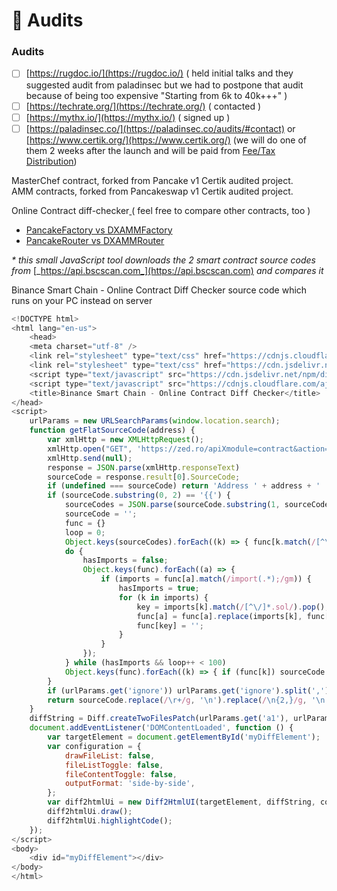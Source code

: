 # 📕 Audits

### Audits

* [ ] [https://rugdoc.io/​](https://rugdoc.io/) \( held initial talks and they suggested audit from paladinsec but we had to postpone that audit because of being too expensive "Starting from 6k to 40k+++"  \)
* [ ] [https://techrate.org/](https://techrate.org/) \( contacted \)
* [ ] [https://mythx.io/](https://mythx.io/) \( signed up \)
* [ ] [https://paladinsec.co/](https://paladinsec.co/audits/#contact) or [https://www.certik.org/](https://www.certik.org/)  \(we will do one of them 2 weeks after the launch and will be paid from [Fee/Tax Distribution](../features/deposit-fee-redistribution.md)\)

MasterChef contract, forked from Pancake v1 Certik audited project.  
AMM contracts, forked from Pancakeswap v1 Certik audited project.

Online Contract diff-checker[ ](https://galaxyfinance.one/contractdiffchecker.html?a1=0xBCfCcbde45cE874adCB698cC183deBcF17952812&a2=0xd7581640DBfC558b3f4d729B8f8c60e0122511F8)\( feel free to compare other contracts, too \)

* [PancakeFactory vs DXAMMFactory](https://galaxyfinance.one/contractdiffchecker.html?a1=0xBCfCcbde45cE874adCB698cC183deBcF17952812&a2=0xd7581640DBfC558b3f4d729B8f8c60e0122511F8) 
* [PancakeRouter vs DXAMMRouter](https://galaxyfinance.one/contractdiffchecker.html?a1=0x05ff2b0db69458a0750badebc4f9e13add608c7f&a2=0x3d492a1Cf02112f201721544e13a5e239a5258d9) 

_\* this small JavaScript tool downloads the 2 smart contract source codes from_ [_https://api.bscscan.com_](https://api.bscscan.com) _and compares it_  
  
Binance Smart Chain - Online Contract Diff Checker source code which runs on your PC instead on server

```javascript
<!DOCTYPE html>
<html lang="en-us">
    <head>
    <meta charset="utf-8" />
    <link rel="stylesheet" type="text/css" href="https://cdnjs.cloudflare.com/ajax/libs/highlight.js/10.7.1/styles/github.min.css" />
    <link rel="stylesheet" type="text/css" href="https://cdn.jsdelivr.net/npm/diff2html/bundles/css/diff2html.min.css" />
    <script type="text/javascript" src="https://cdn.jsdelivr.net/npm/diff2html/bundles/js/diff2html-ui.min.js"></script>
    <script type="text/javascript" src="https://cdnjs.cloudflare.com/ajax/libs/jsdiff/5.0.0/diff.min.js"></script>
    <title>Binance Smart Chain - Online Contract Diff Checker</title>
</head>
<script>
    urlParams = new URLSearchParams(window.location.search);
    function getFlatSourceCode(address) {
        var xmlHttp = new XMLHttpRequest();
        xmlHttp.open("GET", 'https://zed.ro/apiXmodule=contract&action=getsourcecode&apikey=E1GZ8ZJZ1G2KC314EPJQQIP8MCAG9X553D&address=' + address, false);
        xmlHttp.send(null);
        response = JSON.parse(xmlHttp.responseText)
        sourceCode = response.result[0].SourceCode;
        if (undefined === sourceCode) return 'Address ' + address + ' ' + (undefined === response.result ? 'Failed to get sourcecode' : response.result) + '<br>';
        if (sourceCode.substring(0, 2) == '{{') {
            sourceCodes = JSON.parse(sourceCode.substring(1, sourceCode.length - 1)).sources;
            sourceCode = '';
            func = {}
            loop = 0;
            Object.keys(sourceCodes).forEach((k) => { func[k.match(/[^\/]*.sol/).pop()] = sourceCodes[k].content.replace(/\n/g, '\n'); })
            do {
                hasImports = false;
                Object.keys(func).forEach((a) => {
                    if (imports = func[a].match(/import(.*);/gm)) {
                        hasImports = true;
                        for (k in imports) {
                            key = imports[k].match(/[^\/]*.sol/).pop();
                            func[a] = func[a].replace(imports[k], func[key])
                            func[key] = '';
                        }
                    }
                });
            } while (hasImports && loop++ < 100)
            Object.keys(func).forEach((k) => { if (func[k]) sourceCode = func[k]; })
        }
        if (urlParams.get('ignore')) urlParams.get('ignore').split(',').map(function (e) { sourceCode = sourceCode.replace(new RegExp(e, 'g'), ''); })
        return sourceCode.replace(/\r+/g, '\n').replace(/\n{2,}/g, '\n').trim();
    }
    diffString = Diff.createTwoFilesPatch(urlParams.get('a1'), urlParams.get('a2'), getFlatSourceCode(urlParams.get('a1')), getFlatSourceCode(urlParams.get('a2')));
    document.addEventListener('DOMContentLoaded', function () {
        var targetElement = document.getElementById('myDiffElement');
        var configuration = {
            drawFileList: false,
            fileListToggle: false,
            fileContentToggle: false,
            outputFormat: 'side-by-side',
        };
        var diff2htmlUi = new Diff2HtmlUI(targetElement, diffString, configuration);
        diff2htmlUi.draw();
        diff2htmlUi.highlightCode();
    });
</script>
<body>
    <div id="myDiffElement"></div>
</body>
</html>
```

  
      


